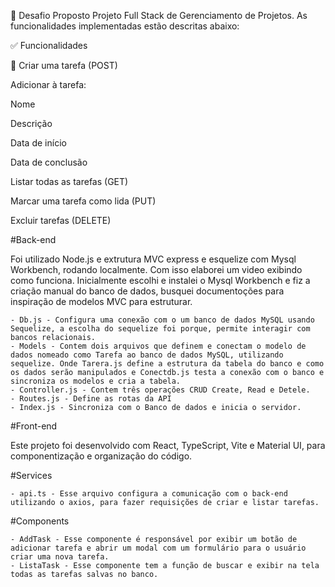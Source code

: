 📌 Desafio Proposto
Projeto Full Stack de Gerenciamento de Projetos. As funcionalidades implementadas estão descritas abaixo:

✅ Funcionalidades

 Criar uma tarefa (POST)

Adicionar à tarefa:

Nome

Descrição

Data de início

Data de conclusão

Listar todas as tarefas (GET)

Marcar uma tarefa como lida (PUT)

Excluir tarefas (DELETE)

#Back-end 

Foi utilizado Node.js e extrutura MVC express e esquelize com Mysql Workbench, rodando localmente. Com isso elaborei um video exibindo como funciona. Inicialmente escolhi e instalei o Mysql Workbench e fiz a criação manual do banco de dados, busquei documentoções para inspiração de modelos MVC para estruturar.

    - Db.js - Configura uma conexão com o um banco de dados MySQL usando Sequelize, a escolha do sequelize foi porque, permite interagir com bancos relacionais.
    - Models - Contem dois arquivos que definem e conectam o modelo de dados nomeado como Tarefa ao banco de dados MySQL, utilizando sequelize. Onde Tarera.js define a estrutura da tabela do banco e como os dados serão manipulados e Conectdb.js testa a conexão com o banco e sincroniza os modelos e cria a tabela. 
    - Controller.js - Contem três operações CRUD Create, Read e Detele.
    - Routes.js - Define as rotas da API
    - Index.js - Sincroniza com o Banco de dados e inicia o servidor.


#Front-end

Este projeto foi desenvolvido com React, TypeScript, Vite e Material UI, para componentização e organização do código.

#Services

    - api.ts - Esse arquivo configura a comunicação com o back-end utilizando o axios, para fazer requisições de criar e listar tarefas.

#Components 

    - AddTask - Esse componente é responsável por exibir um botão de adicionar tarefa e abrir um modal com um formulário para o usuário criar uma nova tarefa.
    - ListaTask - Esse componente tem a função de buscar e exibir na tela todas as tarefas salvas no banco.


